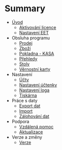 # Summary

* [Úvod](README.md)
   * [Aktivování licence](licence.md)
   * [Nastavení EET](companyEET.md)
* Obsluha programu
   * [Prodej](command/sale/sale.md)
   * [Zboží](command/items/items.md)
   * [Pokladna - KASA](command/cashRegister/cashRegister.md)
   * [Přehledy](command/reports/reports.md)
   * [Stoly](command/tables/tables.md)
   * [Věrnostní karty](command/loyaltyCards/loyaltyCards.md)
* Nastavení
   * [Účty](settings/accounts/accounts.md)
   * [Nastavení účtenky](settings/receiptSettings/receiptSettings.md)
   * [Nastavení loga](settings/logo/logo.md)
   * [Tiskárna](settings/printer/printer.md)
* Práce s daty
   * [Export dat](data/export/export.md)
   * [Import](data/import/import.md)
   * [Zálohování dat](data/config/config.md)
* Podpora
   * [Vzdálená pomoc](support/assistance/assistance.md)
   * [Aktualizace](support/update/update.md)
* Verze a změny
   * [Verze](versions.md)

